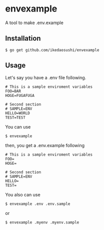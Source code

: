 # envexample
A tool to make .env.example

## Installation

```
$ go get github.com/ikedaosushi/envexample
```

## Usage

Let's say you have a .env file following.

```
# This is a sample enviroment variables
FOO=BAR
HOGE=FUGAFUGA

# Second section
# SAMPLE=ENV
HELLO=WORLD
TEST=TEST
```

You can use

```
$ envexample
```

then, you get a .env.example following

```
# This is a sample enviroment variables
FOO=
HOGE=

# Second section
# SAMPLE=ENV
HELLO=
TEST=
```

You also can use

```
$ envexample .env .env.sample
```

or

```
$ envexample .myenv .myenv.sample
```